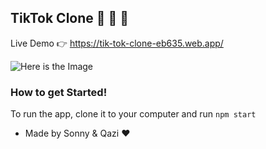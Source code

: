 ##  TikTok Clone 🚀 🚀 🚀

Live Demo 👉 https://tik-tok-clone-eb635.web.app/

![Here is the Image](https://i.imgur.com/MaHnHSh.png)

### How to get Started!

To run the app, clone it to your computer and run `npm start`

- Made by Sonny & Qazi ♥️ 
